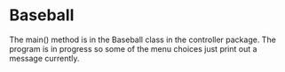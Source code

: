 # Baseball
The main() method is in the Baseball class in the controller package.  The program is in progress so some 
of the menu choices just print out a message currently.  

